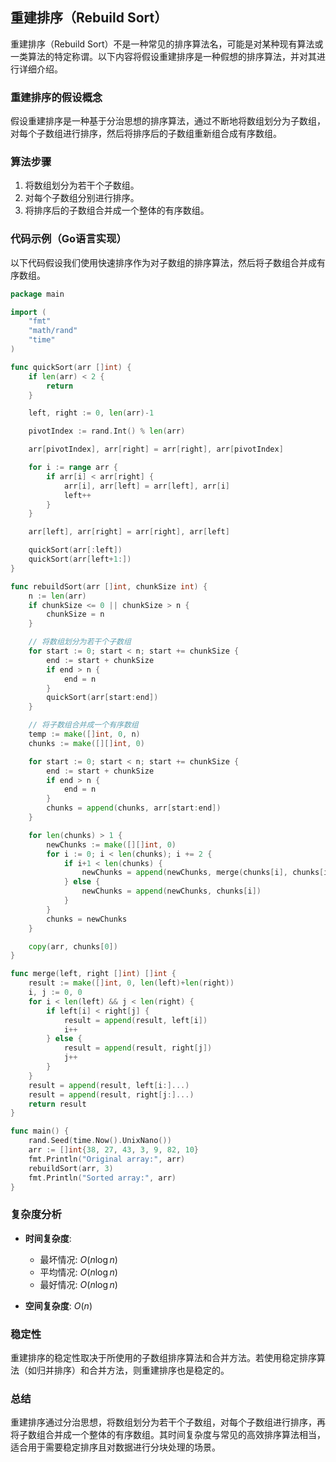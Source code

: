## 重建排序（Rebuild Sort）

重建排序（Rebuild Sort）不是一种常见的排序算法名，可能是对某种现有算法或一类算法的特定称谓。以下内容将假设重建排序是一种假想的排序算法，并对其进行详细介绍。

### 重建排序的假设概念

假设重建排序是一种基于分治思想的排序算法，通过不断地将数组划分为子数组，对每个子数组进行排序，然后将排序后的子数组重新组合成有序数组。

### 算法步骤

1. 将数组划分为若干个子数组。
2. 对每个子数组分别进行排序。
3. 将排序后的子数组合并成一个整体的有序数组。

### 代码示例（Go语言实现）

以下代码假设我们使用快速排序作为对子数组的排序算法，然后将子数组合并成有序数组。

```go
package main

import (
	"fmt"
	"math/rand"
	"time"
)

func quickSort(arr []int) {
	if len(arr) < 2 {
		return
	}

	left, right := 0, len(arr)-1

	pivotIndex := rand.Int() % len(arr)

	arr[pivotIndex], arr[right] = arr[right], arr[pivotIndex]

	for i := range arr {
		if arr[i] < arr[right] {
			arr[i], arr[left] = arr[left], arr[i]
			left++
		}
	}

	arr[left], arr[right] = arr[right], arr[left]

	quickSort(arr[:left])
	quickSort(arr[left+1:])
}

func rebuildSort(arr []int, chunkSize int) {
	n := len(arr)
	if chunkSize <= 0 || chunkSize > n {
		chunkSize = n
	}

	// 将数组划分为若干个子数组
	for start := 0; start < n; start += chunkSize {
		end := start + chunkSize
		if end > n {
			end = n
		}
		quickSort(arr[start:end])
	}

	// 将子数组合并成一个有序数组
	temp := make([]int, 0, n)
	chunks := make([][]int, 0)

	for start := 0; start < n; start += chunkSize {
		end := start + chunkSize
		if end > n {
			end = n
		}
		chunks = append(chunks, arr[start:end])
	}

	for len(chunks) > 1 {
		newChunks := make([][]int, 0)
		for i := 0; i < len(chunks); i += 2 {
			if i+1 < len(chunks) {
				newChunks = append(newChunks, merge(chunks[i], chunks[i+1]))
			} else {
				newChunks = append(newChunks, chunks[i])
			}
		}
		chunks = newChunks
	}

	copy(arr, chunks[0])
}

func merge(left, right []int) []int {
	result := make([]int, 0, len(left)+len(right))
	i, j := 0, 0
	for i < len(left) && j < len(right) {
		if left[i] < right[j] {
			result = append(result, left[i])
			i++
		} else {
			result = append(result, right[j])
			j++
		}
	}
	result = append(result, left[i:]...)
	result = append(result, right[j:]...)
	return result
}

func main() {
	rand.Seed(time.Now().UnixNano())
	arr := []int{38, 27, 43, 3, 9, 82, 10}
	fmt.Println("Original array:", arr)
	rebuildSort(arr, 3)
	fmt.Println("Sorted array:", arr)
}
```

### 复杂度分析

- **时间复杂度**:
  - 最坏情况: $O(n \log n)$
  - 平均情况: $O(n \log n)$
  - 最好情况: $O(n \log n)$

- **空间复杂度**: $O(n)$

### 稳定性
重建排序的稳定性取决于所使用的子数组排序算法和合并方法。若使用稳定排序算法（如归并排序）和合并方法，则重建排序也是稳定的。

### 总结

重建排序通过分治思想，将数组划分为若干个子数组，对每个子数组进行排序，再将子数组合并成一个整体的有序数组。其时间复杂度与常见的高效排序算法相当，适合用于需要稳定排序且对数据进行分块处理的场景。